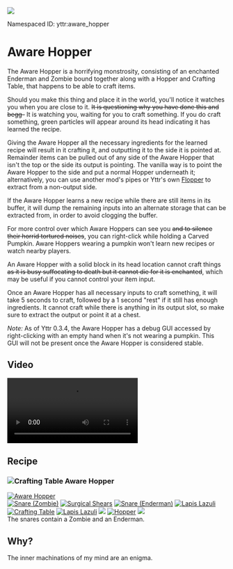 <img class="infobox" src="../img/item/aware_hopper.png">

<span class="aside">Namespaced ID: <span>yttr:aware_hopper</span></span><br/>
# Aware Hopper
The Aware Hopper is a horrifying monstrosity, consisting of an enchanted Enderman and Zombie bound
together along with a Hopper and Crafting Table, that happens to be able to craft items.

Should you make this thing and place it in the world, you'll notice it watches you when you are
close to it. <s>It is questioning why you have done this and begg-</s> It is watching you, waiting
for you to craft something. If you do craft something, green particles will appear around its head
indicating it has learned the recipe.

Giving the Aware Hopper all the necessary ingredients for the learned recipe will result in it
crafting it, and outputting it to the side it is pointed at. Remainder items can be pulled out of 
any side of the Aware Hopper that isn't the top or the side its output is pointing. The vanilla way 
is to point the Aware Hopper to the side and put a normal Hopper underneath it; alternatively, you
can use another mod's pipes or Yttr's own [Flopper](../flopper) to extract from a non-output side.

If the Aware Hopper learns a new recipe while there are still items in its buffer, it will dump the
remaining inputs into an alternate storage that can be extracted from, in order to avoid clogging
the buffer.

For more control over which Aware Hoppers can see you <s>and to silence their horrid tortured
noises</s>, you can right-click while holding a Carved Pumpkin. Aware Hoppers wearing a pumpkin
won't learn new recipes or watch nearby players.

An Aware Hopper with a solid block in its head location cannot craft things <s>as it is busy
suffocating to death but it cannot die for it is enchanted</s>, which may be useful if you cannot
control your item input.

Once an Aware Hopper has all necessary inputs to craft something, it will take 5 seconds to craft,
followed by a 1 second "rest" if it still has enough ingredients. It cannot craft while there is
anything in its output slot, so make sure to extract the output or point it at a chest.

*Note:* As of Yttr 0.3.4, the Aware Hopper has a debug GUI accessed by right-clicking with an empty
hand when it's not wearing a pumpkin. This GUI will not be present once the Aware Hopper is
considered stable.

## Video
<video src="../img/aware_hopper.mp4" controls></video>

## Recipe

### <img class="symbolic" title="Crafting Table" src="../img/symbolic/crafting_table.png"/> Aware Hopper
<div class="recipe horrible" title="Namespaced ID: yttr:aware_hopper">
	<a href="#" class="output">
		<img title="Aware Hopper" src="../img/item/aware_hopper.png"/>
	</a>
	<div class="input">
		<a href="../snare"><img title="Snare (Zombie)" src="../img/item/snare_zombie.png"/></a>
		<a href="../shears"><img title="Surgical Shears" src="../img/item/shears.png"/></a>
		<a href="../snare"><img title="Snare (Enderman)" src="../img/item/snare_enderman.png"/></a>
		<a href="https://minecraft.fandom.com/wiki/Lapis_Lazuli"><img title="Lapis Lazuli" src="../img/item/lapis_lazuli.png"/></a>
		<a href="https://minecraft.fandom.com/wiki/Crafting_Table"><img title="Crafting Table" src="../img/item/crafting_table.png"/></a>
		<a href="https://minecraft.fandom.com/wiki/Lapis_Lazuli"><img title="Lapis Lazuli" src="../img/item/lapis_lazuli.png"/></a>
		<a href="#"><img src="../img/item/air.png"/></a>
		<a href="https://minecraft.fandom.com/wiki/Hopper"><img title="Hopper" src="../img/item/hopper.png"/></a>
		<a href="#"><img src="../img/item/air.png"/></a>
	</div>
</div>
The snares contain a Zombie and an Enderman.

## Why?
The inner machinations of my mind are an enigma.
